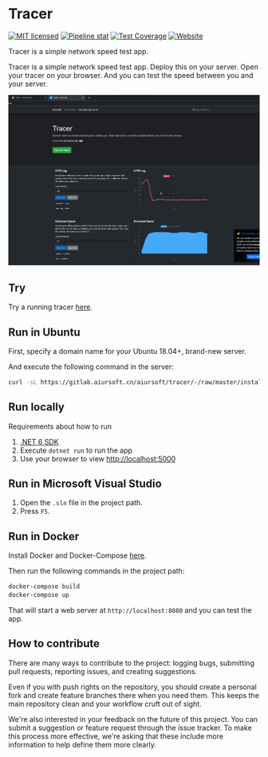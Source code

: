 # Tracer

[![MIT licensed](https://img.shields.io/badge/license-MIT-blue.svg)](https://gitlab.aiursoft.cn/aiursoft/tracer/-/blob/master/LICENSE)
[![Pipeline stat](https://gitlab.aiursoft.cn/aiursoft/tracer/badges/master/pipeline.svg)](https://gitlab.aiursoft.cn/aiursoft/tracer/-/pipelines)
[![Test Coverage](https://gitlab.aiursoft.cn/aiursoft/tracer/badges/master/coverage.svg)](https://gitlab.aiursoft.cn/aiursoft/tracer/-/pipelines)
[![Website](https://img.shields.io/website?url=https%3A%2F%2Ftracer.aiursoft.com%2F)](https://tracer.aiursoft.com)

Tracer is a simple network speed test app.

Tracer is a simple network speed test app. Deploy this on your server. Open your tracer on your browser. And you can test the speed between you and your server.

![overview](./screenshot.png)

## Try

Try a running tracer [here](https://tracer.aiursoft.com).

## Run in Ubuntu

First, specify a domain name for your Ubuntu 18.04+, brand-new server.

And execute the following command in the server:

```bash
curl -sL https://gitlab.aiursoft.cn/aiursoft/tracer/-/raw/master/install.sh | sudo bash -s http://tracer.local
```

## Run locally

Requirements about how to run

1. [.NET 6 SDK](http://dot.net/)
2. Execute `dotnet run` to run the app
3. Use your browser to view [http://localhost:5000](http://localhost:5000)

## Run in Microsoft Visual Studio

1. Open the `.sln` file in the project path.
2. Press `F5`.

## Run in Docker

Install Docker and Docker-Compose [here](https://docs.docker.com/compose/install/).

Then run the following commands in the project path:

```bash
docker-compose build
docker-compose up
```

That will start a web server at `http://localhost:8080` and you can test the app.

## How to contribute

There are many ways to contribute to the project: logging bugs, submitting pull requests, reporting issues, and creating suggestions.

Even if you with push rights on the repository, you should create a personal fork and create feature branches there when you need them. This keeps the main repository clean and your workflow cruft out of sight.

We're also interested in your feedback on the future of this project. You can submit a suggestion or feature request through the issue tracker. To make this process more effective, we're asking that these include more information to help define them more clearly.
